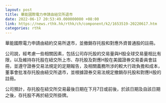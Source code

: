 ```yaml
---
layout: post
title: 華能國際電力申請由紐交所退市
date: 2022-06-17 20:53:49.000000000 +08:00
link: https://news.rthk.hk/rthk/ch/component/k2/1653519-20220617.htm
categories: rthk
---
```


華能國際電力申請由紐約交易所退市，並撤銷存托股和對應外資普通股的註冊。

公司說，經考慮一些相關因素，包括公司存托股的交易量與H股全球交易量相比有限，以及維持存托股在紐交所上市、存托股及對應H股在美國證券交易委員會註冊，並遵守證券交易法規定的定期報告，及相關義務所涉的較大行政負擔和成本，董事會批准存托股由紐交所退市，並根據證券交易法規定撤銷存托股和對應H股的註冊。

公司預計，存托股在紐交所交易最後日期在下月7日或前後，於該日期及自該日期之後，存托股不再於紐交所掛牌。
